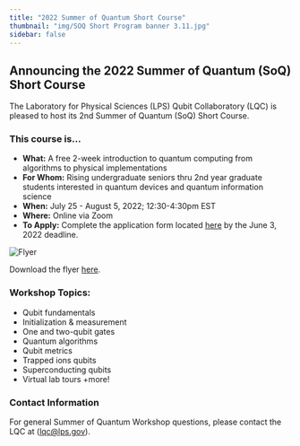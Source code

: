 ```yaml
---
title: "2022 Summer of Quantum Short Course"
thumbnail: "img/SOQ Short Program banner 3.11.jpg"
sidebar: false
---
```


## Announcing the 2022 Summer of Quantum (SoQ) Short Course ##

The Laboratory for Physical Sciences (LPS) Qubit Collaboratory (LQC) is pleased to host its 2nd Summer of Quantum (SoQ) Short Course.

### This course is... ###

- **What:**  A free 2-week introduction to quantum computing from algorithms to physical implementations
- **For Whom:**  Rising undergraduate seniors thru 2nd year graduate students interested in quantum devices and quantum information science
- **When:**  July 25 - August 5, 2022; 12:30-4:30pm EST
- **Where:**  Online via Zoom
- **To Apply:** Complete the application form located [here](https://forms.gle/4CShfHZScFMV5Rg28) by the June 3, 2022 deadline.

![Flyer](events/Flyer.png)

Download the flyer [here](events/Flyer.pdf).

### Workshop Topics: ###

- Qubit fundamentals
- Initialization & measurement
- One and two-qubit gates
- Quantum algorithms
- Qubit metrics
- Trapped ions qubits
- Superconducting qubits
- Virtual lab tours +more!

### Contact Information ###

For general Summer of Quantum Workshop questions, please contact the LQC at (lqc@lps.gov).


